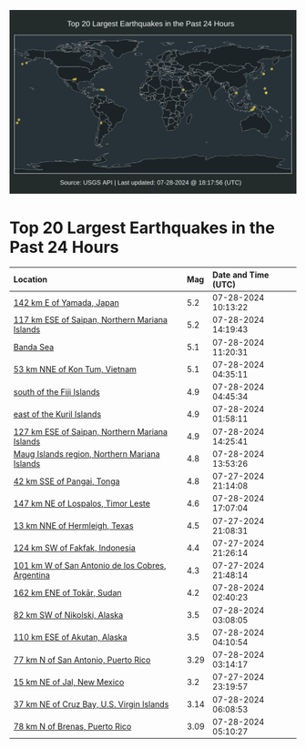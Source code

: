 ![Map](./map.png)

# Top 20 Largest Earthquakes in the Past 24 Hours

| Location | Mag | Date and Time (UTC) |
|:---|:---|:---|
| [142 km E of Yamada, Japan](https://earthquake.usgs.gov/earthquakes/eventpage/us6000ngh3) | 5.2 | 07-28-2024 10:13:22 |
| [117 km ESE of Saipan, Northern Mariana Islands](https://earthquake.usgs.gov/earthquakes/eventpage/us6000ngi6) | 5.2 | 07-28-2024 14:19:43 |
| [Banda Sea](https://earthquake.usgs.gov/earthquakes/eventpage/us6000ngha) | 5.1 | 07-28-2024 11:20:31 |
| [53 km NNE of Kon Tum, Vietnam](https://earthquake.usgs.gov/earthquakes/eventpage/us6000ngfw) | 5.1 | 07-28-2024 04:35:11 |
| [south of the Fiji Islands](https://earthquake.usgs.gov/earthquakes/eventpage/us6000ngg0) | 4.9 | 07-28-2024 04:45:34 |
| [east of the Kuril Islands](https://earthquake.usgs.gov/earthquakes/eventpage/us6000ngfh) | 4.9 | 07-28-2024 01:58:11 |
| [127 km ESE of Saipan, Northern Mariana Islands](https://earthquake.usgs.gov/earthquakes/eventpage/us6000ngi9) | 4.9 | 07-28-2024 14:25:41 |
| [Maug Islands region, Northern Mariana Islands](https://earthquake.usgs.gov/earthquakes/eventpage/us6000ngi1) | 4.8 | 07-28-2024 13:53:26 |
| [42 km SSE of Pangai, Tonga](https://earthquake.usgs.gov/earthquakes/eventpage/us6000ngeh) | 4.8 | 07-27-2024 21:14:08 |
| [147 km NE of Lospalos, Timor Leste](https://earthquake.usgs.gov/earthquakes/eventpage/us6000ngij) | 4.6 | 07-28-2024 17:07:04 |
| [13 km NNE of Hermleigh, Texas](https://earthquake.usgs.gov/earthquakes/eventpage/tx2024orqm) | 4.5 | 07-27-2024 21:08:31 |
| [124 km SW of Fakfak, Indonesia](https://earthquake.usgs.gov/earthquakes/eventpage/us6000ngee) | 4.4 | 07-27-2024 21:26:14 |
| [101 km W of San Antonio de los Cobres, Argentina](https://earthquake.usgs.gov/earthquakes/eventpage/us6000ngei) | 4.3 | 07-27-2024 21:48:14 |
| [162 km ENE of Tokār, Sudan](https://earthquake.usgs.gov/earthquakes/eventpage/us6000ngfq) | 4.2 | 07-28-2024 02:40:23 |
| [82 km SW of Nikolski, Alaska](https://earthquake.usgs.gov/earthquakes/eventpage/us6000ngfz) | 3.5 | 07-28-2024 03:08:05 |
| [110 km ESE of Akutan, Alaska](https://earthquake.usgs.gov/earthquakes/eventpage/us6000ngft) | 3.5 | 07-28-2024 04:10:54 |
| [77 km N of San Antonio, Puerto Rico](https://earthquake.usgs.gov/earthquakes/eventpage/pr71456338) | 3.29 | 07-28-2024 03:14:17 |
| [15 km NE of Jal, New Mexico](https://earthquake.usgs.gov/earthquakes/eventpage/tx2024oruv) | 3.2 | 07-27-2024 23:19:57 |
| [37 km NE of Cruz Bay, U.S. Virgin Islands](https://earthquake.usgs.gov/earthquakes/eventpage/pr71456368) | 3.14 | 07-28-2024 06:08:53 |
| [78 km N of Brenas, Puerto Rico](https://earthquake.usgs.gov/earthquakes/eventpage/pr71456348) | 3.09 | 07-28-2024 05:10:27 |
